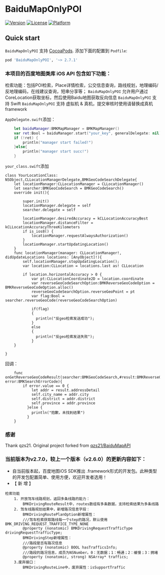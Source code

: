 # BaiduMapOnlyPOI
[![Version](https://img.shields.io/cocoapods/v/BaiduMapOnlyPOI.svg?style=flat)](http://cocoadocs.org/docsets/BaiduMapOnlyPOI)
[![License](https://img.shields.io/cocoapods/l/BaiduMapOnlyPOI.svg?style=flat)](http://cocoadocs.org/docsets/BaiduMapOnlyPOI)
[![Platform](https://img.shields.io/cocoapods/p/BaiduMapOnlyPOI.svg?style=flat)](http://cocoadocs.org/docsets/BaiduMapOnlyPOI)

## Quick start

`BaiduMapOnlyPOI` 支持 [CocoaPods](http://cocoapods.org).  添加下面的配置到 `Podfile`:

```ruby
pod 'BaiduMapOnlyPOI', '~> 2.7.1'
```
### 本项目的百度地图类库 iOS API 包含如下功能：
检索功能：包括POI检索，Place详情检索，公交信息查询，路线规划，地理编码/反地理编码，在线建议查询，短串分享等；
`BaiduMapOnlyPOI` 允许用户通过CoreLocation获取坐标，然后使用Baidu地图获取反向信息
`BaiduMapOnlyPOI` 支持 Swift
`BaiduMapOnlyPOI` 支持 虚拟机 & 真机，提交审核时使用请替换成真机framework

`AppDelegate.swift`添加：
```swift
    let baiduManager:BMKMapManager = BMKMapManager()
    var ret:Bool = baiduManager.start("your_key", generalDelegate: nil)
    if (!ret) {
        println("manager start failed!")
    }else{
        println("manager start succ!")
    }    
```
`your_class.swift`添加
```
class YourLocationClass: NSObject,CLLocationManagerDelegate,BMKGeoCodeSearchDelegate{
    let locationManager:CLLocationManager = CLLocationManager()
    let searcher:BMKGeoCodeSearch = BMKGeoCodeSearch()
    override init(){

        super.init()
        locationManager.delegate = self
        searcher.delegate = self

        locationManager.desiredAccuracy = kCLLocationAccuracyBest
        locationManager.distanceFilter = kCLLocationAccuracyThreeKilometers
        if is_ios8() {
            locationManager.requestAlwaysAuthorization()
        }
        locationManager.startUpdatingLocation()
    }
    func locationManager(manager: CLLocationManager!, didUpdateLocations locations: [AnyObject]!){
        self.locationManager.stopUpdatingLocation();
        var location:CLLocation = locations.last as! CLLocation

        if location.horizontalAccuracy > 0 {
            var pt:CLLocationCoordinate2D = location.coordinate
            var reverseGeoCodeSearchOption:BMKReverseGeoCodeOption = BMKReverseGeoCodeOption.alloc()
            reverseGeoCodeSearchOption.reverseGeoPoint = pt
            var flag:Bool = searcher.reverseGeoCode(reverseGeoCodeSearchOption)

            if(flag)
            {
              println("反geo检索发送成功");
            }
            else
            {
              println("反geo检索发送失败");
            }
    }

}

```

回调：
```
    func onGetReverseGeoCodeResult(searcher:BMKGeoCodeSearch,#result:BMKReverseGeoCodeResult,errorCode error:BMKSearchErrorCode){
        if error.value == 0 {
            let addr = result.addressDetail
            self.city_name = addr.city
            self.district = addr.district
            self.province = addr.province
          }else {
            println("抱歉，未找到结果")
          }
    }
```

### 感谢
Thank qzs21. Original project forked from [qzs21/BaiduMapAPI](https://github.com/qzs21/BaiduMapAPI)


### 当前版本为v2.7.0，较上一个版本（v2.6.0）的更新内容如下：


* 自当前版本起，百度地图iOS SDK推出 .framework形式的开发包。此种类型的开发包配置简单、使用方便，欢迎开发者选用！
* 【 新 增 】
```
检索功能
    1. 开放驾车线路规划，返回多条线路的能力：
        BMKDrivingRouteResult中，routes数组有多条数据，支持检索结果为多条线路
    2. 驾车线路规划结果中，新增路况信息字段：
        BMKDrivingRoutePlanOption新增属性：
        ///驾车检索获取路线每一个step的路况，默认使用BMK_DRIVING_REQUEST_TRAFFICE_TYPE_NONE
        @property (nonatomic) BMKDrivingRequestTrafficType drivingRequestTrafficType;
        BMKDrivingStep新增属性：
        ///路段是否有路况信息
        @property (nonatomic) BOOL hasTrafficsInfo;
        ///路段的路况信息，成员为NSNumber。0：无数据；1：畅通；2：缓慢；3：拥堵
        @property (nonatomic, strong) NSArray* traffics;
    3.废弃接口：
        BMKDrivingRouteLine中，废弃属性：isSupportTraffic
```

